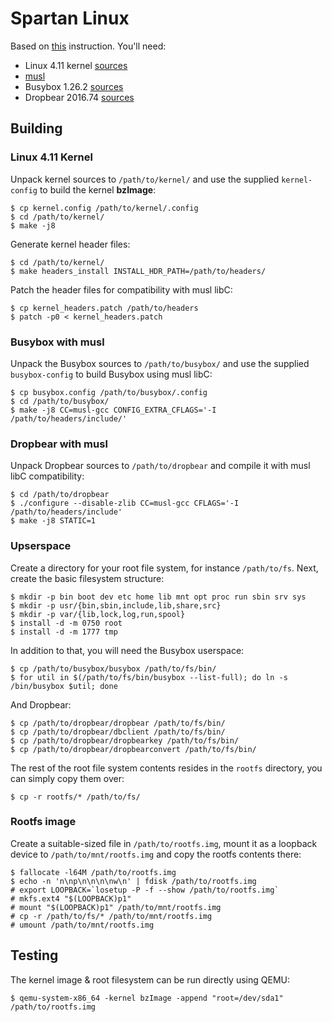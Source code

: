 # Spartan Linux

Based on [this](https://github.com/MichielDerhaeg/build-linux) instruction. You'll need:

- Linux 4.11 kernel [sources](https://kernel.org)
- [musl](https://www.musl-libc.org/)
- Busybox 1.26.2 [sources](https://busybox.net)
- Dropbear 2016.74 [sources](https://matt.ucc.asn.au/dropbear/dropbear.html)

## Building

### Linux 4.11 Kernel

Unpack kernel sources to `/path/to/kernel/` and use the supplied `kernel-config` to build the kernel **bzImage**:

```
$ cp kernel.config /path/to/kernel/.config
$ cd /path/to/kernel/
$ make -j8
```

Generate kernel header files:

```
$ cd /path/to/kernel/
$ make headers_install INSTALL_HDR_PATH=/path/to/headers/
```

Patch the header files for compatibility with musl libC:

```
$ cp kernel_headers.patch /path/to/headers
$ patch -p0 < kernel_headers.patch
```

### Busybox with musl

Unpack the Busybox sources to `/path/to/busybox/` and use the supplied `busybox-config` to build Busybox using musl libC:

```
$ cp busybox.config /path/to/busybox/.config
$ cd /path/to/busybox/
$ make -j8 CC=musl-gcc CONFIG_EXTRA_CFLAGS='-I /path/to/headers/include/'
```

### Dropbear with musl

Unpack Dropbear sources to `/path/to/dropbear` and compile it with musl libC compatibility:

```
$ cd /path/to/dropbear
$ ./configure --disable-zlib CC=musl-gcc CFLAGS='-I /path/to/headers/include'
$ make -j8 STATIC=1
```

### Upserspace

Create a directory for your root file system, for instance `/path/to/fs`. Next, create the basic filesystem structure:

```
$ mkdir -p bin boot dev etc home lib mnt opt proc run sbin srv sys
$ mkdir -p usr/{bin,sbin,include,lib,share,src}
$ mkdir -p var/{lib,lock,log,run,spool}
$ install -d -m 0750 root
$ install -d -m 1777 tmp
```

In addition to that, you will need the Busybox userspace:

```
$ cp /path/to/busybox/busybox /path/to/fs/bin/
$ for util in $(/path/to/fs/bin/busybox --list-full); do ln -s /bin/busybox $util; done
```

And Dropbear:

```
$ cp /path/to/dropbear/dropbear /path/to/fs/bin/
$ cp /path/to/dropbear/dbclient /path/to/fs/bin/
$ cp /path/to/dropbear/dropbearkey /path/to/fs/bin/
$ cp /path/to/dropbear/dropbearconvert /path/to/fs/bin/
```

The rest of the root file system contents resides in the `rootfs` directory, you can simply copy them over:

```
$ cp -r rootfs/* /path/to/fs/
```

### Rootfs image

Create a suitable-sized file in `/path/to/rootfs.img`, mount it as a loopback device to `/path/to/mnt/rootfs.img` and copy the rootfs contents there:

```
$ fallocate -l64M /path/to/rootfs.img
$ echo -n 'n\np\n\n\n\nw\n' | fdisk /path/to/rootfs.img
# export LOOPBACK=`losetup -P -f --show /path/to/rootfs.img`
# mkfs.ext4 "$(LOOPBACK)p1"
# mount "$(LOOPBACK)p1" /path/to/mnt/rootfs.img
# cp -r /path/to/fs/* /path/to/mnt/rootfs.img
# umount /path/to/mnt/rootfs.img
```

## Testing

The kernel image & root filesystem can be run directly using QEMU:

```
$ qemu-system-x86_64 -kernel bzImage -append "root=/dev/sda1" /path/to/rootfs.img
```
